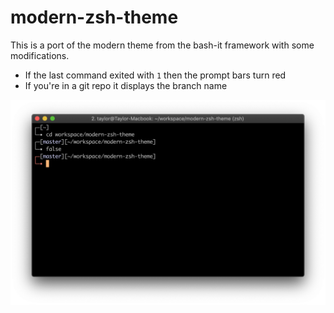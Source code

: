 # modern-zsh-theme

This is a port of the modern theme from the bash-it framework with some modifications.

- If the last command exited with `1` then the prompt bars turn red
- If you're in a git repo it displays the branch name

![example](/example.png)
